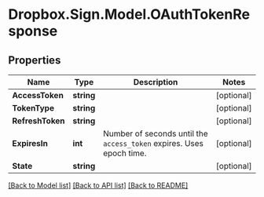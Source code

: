 # Dropbox.Sign.Model.OAuthTokenResponse

## Properties

Name | Type | Description | Notes
------------ | ------------- | ------------- | -------------
**AccessToken** | **string** |    | [optional] 
**TokenType** | **string** |    | [optional] 
**RefreshToken** | **string** |    | [optional] 
**ExpiresIn** | **int** |  Number of seconds until the `access_token` expires. Uses epoch time.  | [optional] 
**State** | **string** |    | [optional] 

[[Back to Model list]](../README.md#documentation-for-models) [[Back to API list]](../README.md#documentation-for-api-endpoints) [[Back to README]](../README.md)

